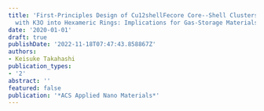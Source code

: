 ```yaml
---
title: 'First-Principles Design of Cu12shellFecore Core--Shell Clusters Assembled
  with K3O into Hexameric Rings: Implications for Gas-Storage Materials'
date: '2020-01-01'
draft: true
publishDate: '2022-11-18T07:47:43.858867Z'
authors:
- Keisuke Takahashi
publication_types:
- '2'
abstract: ''
featured: false
publication: '*ACS Applied Nano Materials*'
---
```



